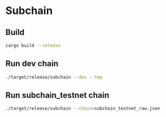# Subchain

## Build

```bash
cargo build --release
```

## Run dev chain

```bash
./target/release/subchain --dev --tmp
```

## Run subchain_testnet chain

```bash
./target/release/subchain --chain=subchain_testnet_raw.json
```
